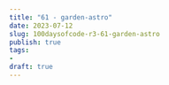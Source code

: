 ```yaml
---
title: "61 - garden-astro"
date: 2023-07-12
slug: 100daysofcode-r3-61-garden-astro
publish: true
tags:
- 
draft: true
---
```


